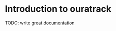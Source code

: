 # Introduction to ouratrack

TODO: write [great documentation](http://jacobian.org/writing/what-to-write/)
